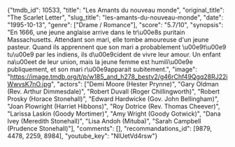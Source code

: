 {"tmdb_id": 10533, "title": "Les Amants du nouveau monde", "original_title": "The Scarlet Letter", "slug_title": "les-amants-du-nouveau-monde", "date": "1995-10-13", "genre": ["Drame / Romance"], "score": "5.7/10", "synopsis": "En 1666, une jeune anglaise arrive dans le tr\u00e8s puritain Massachusetts. Attendant son mari, elle tombe amoureuse d'un jeune pasteur. Quand ils apprennent que son mari a probablement \u00e9t\u00e9 tu\u00e9 par les indiens, ils d\u00e9cident de vivre leur amour. Un enfant na\u00eet de leur union, mais la jeune femme est humili\u00e9e publiquement, et son mari r\u00e9apparait subitement.", "image": "https://image.tmdb.org/t/p/w185_and_h278_bestv2/g46rChf49Qgq28RJ22iWwvsK7nO.jpg", "actors": ["Demi Moore (Hester Prynne)", "Gary Oldman (Rev. Arthur Dimmesdale)", "Robert Duvall (Roger Chillingworth)", "Robert Prosky (Horace Stonehall)", "Edward Hardwicke (Gov. John Bellingham)", "Joan Plowright (Harriet Hibbons)", "Roy Dotrice (Rev. Thomas Cheever)", "Larissa Laskin (Goody Mortimer)", "Amy Wright (Goody Gotwick)", "Dana Ivey (Meredith Stonehall)", "Lisa Andoh (Mituba)", "Sarah Campbell (Prudence Stonehall)"], "comments": [], "recommandations_id": [9879, 4478, 2259, 8984], "youtube_key": "NlUetVd4rsw"}